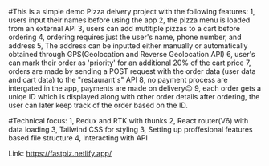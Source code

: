 #This is a simple demo Pizza deivery project with the following features:
1, users input their names before using the app
2, the pizza menu is loaded from an external API
3, users can add mutltiple pizzas to a cart before ordering
4, ordering requires just the user's name, phone number, and address
5, The address can be inputted either manually or automatically obtained through GPS(Geolocation and Reverse Geolocation API)
6, user's can mark their order as 'priority' for an additional 20% of the cart price
7, orders are made by sending a POST request with the order data (user data and cart data) to the "restaurant's" API
8, no payment process are intergated in the app, payments are made on delivery😉
9, each order gets a uniqe ID which is displayed along with other order details after ordering, the user can later keep track of the order based on the ID.

#Technical focus:
1, Redux and RTK with thunks
2, React router(V6) with data loading
3, Tailwind CSS for styling
3, Setting up proffesional features based file structure
4, Interacting with API

Link: https://fastpiz.netlify.app/
